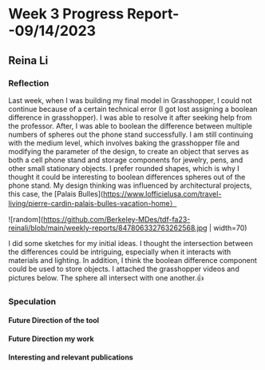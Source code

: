 # Week 3 Progress Report- -09/14/2023

## Reina Li

### Reflection
Last week, when I was building my final model in Grasshopper, I could not continue because of a certain technical error (I got lost assigning a boolean difference in grasshopper). I was able to resolve it after seeking help from the professor. After, I was able to boolean the difference between multiple numbers of spheres out the phone stand successfully. 
I am still continuing with the medium level, which involves baking the grasshopper file and modifying the parameter of the design, to create an object that serves as both a cell phone stand and storage components for jewelry, pens, and other small stationary objects. I prefer rounded shapes, which is why I thought it could be interesting to boolean differences spheres out of the phone stand. My design thinking was influenced by architectural projects, this case, the [Palais Bulles](https://www.lofficielusa.com/travel-living/pierre-cardin-palais-bulles-vacation-home）

![random](https://github.com/Berkeley-MDes/tdf-fa23-reinali/blob/main/weekly-reports/847806332763262568.jpg | width=70)

I did some sketches for my initial ideas. I thought the intersection between the differences could be intriguing, especially when it interacts with materials and lighting. In addition, I think the boolean difference component could be used to store objects. I attached the grasshopper videos and pictures below. The sphere all intersect with one another.:+1:

### Speculation
#### Future Direction of the tool
#### Future Direction my work
#### Interesting and relevant publications
